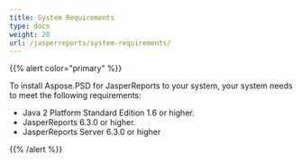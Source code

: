```yaml
---
title: System Requirements
type: docs
weight: 20
url: /jasperreports/system-requirements/
---
```


{{% alert color="primary" %}}

To install Aspose.PSD for JasperReports to your system, your system needs to meet the following requirements:

- Java 2 Platform Standard Edition 1.6 or higher.
- JasperReports 6.3.0 or higher.
- JasperReports Server 6.3.0 or higher

{{% /alert %}}
